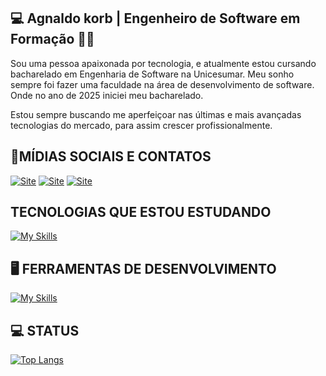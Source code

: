## 💻 Agnaldo korb | Engenheiro de Software em Formação 🙋‍♂️

Sou uma pessoa apaixonada por tecnologia, e atualmente estou cursando bacharelado em Engenharia de Software na Unicesumar. 
Meu sonho sempre foi fazer uma faculdade na área de desenvolvimento de software. Onde no ano de 2025 iniciei meu bacharelado.  

Estou sempre buscando me aperfeiçoar nas últimas e mais avançadas tecnologias do mercado, para assim crescer profissionalmente. 

## 📱MÍDIAS SOCIAIS E CONTATOS

[![Site](https://img.shields.io/website?label=NOVOCODE.COM.BR&style=for-the-badge&url=https://https/agnaldo.dev.br)](https://novocode.com.br)
[![Site](https://img.shields.io/badge/WhatsApp-25D366?style=for-the-badge&logo=whatsapp&logoColor=white)](https://wa.link/b10zyt)
[![Site](https://img.shields.io/badge/LinkedIn-0077B5?style=for-the-badge&logo=linkedin&logoColor=white)](https://www.linkedin.com/in/agnaldo-korb)

## TECNOLOGIAS QUE ESTOU ESTUDANDO
[![My Skills](https://skillicons.dev/icons?i=java,cs,py,js,css,html,mysql,mongo&theme=light)](https://skillicons.dev)
 

## 🖥️ FERRAMENTAS DE DESENVOLVIMENTO
[![My Skills](https://skillicons.dev/icons?i=eclipse,vscode,git,windows,linux&theme=light)](https://skillicons.dev)


## 💻 STATUS 

[![Top Langs](https://github-readme-stats.vercel.app/api/top-langs/?username=aGNALDOKORB)](https://github.com/anuraghazra/github-readme-stats)
